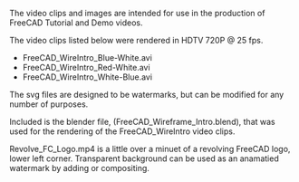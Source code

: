 The video clips and images are intended for use in the production of FreeCAD Tutorial and Demo videos.

The video clips listed below were rendered in HDTV 720P @ 25 fps. 

*  FreeCAD_WireIntro_Blue-White.avi
*  FreeCAD_WireIntro_Red-White.avi
*  FreeCAD_WireIntro_White-Blue.avi

The svg files are designed to be watermarks, but can be modified for any number of purposes. 

Included is the blender file, (FreeCAD_Wireframe_Intro.blend), that was used for the rendering of the FreeCAD_WireIntro video clips.

Revolve_FC_Logo.mp4 is a little over a minuet of a revolving FreeCAD logo, lower left corner. Transparent background can be used as an anamatied watermark by adding or compositing. 
